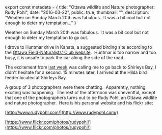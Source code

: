 export const metadata = { title: "Ottawa wildlife and Nature photographer: Rudy Pohl", date: "2016-03-22", public: true, thumbnail: "", description: "Weather on Sunday March 20th was fabulous.  It was a bit cool but not enough to deter my temptation..." }

Weather on Sunday March 20th was fabulous.  It was a bit cool but not enough to deter my temptation to go out.

I drove to Huntmar drive in Kanata, a suggested birding site according to the [Ottawa Field-Naturalists' Club website](http://ofnc.ca/birding/wheretogo/index.html#Hun).  Huntmar is too narrow and too busy, it is unsafe to park the car along the side of the road.

The excitement from [last week](http://pixontrips.com/2016/03/14/golden-hours-in-the-ottawa-green-belt/) was calling me to go back to Shirleys Bay, I didn't hesitate for a second. 15 minutes later, I arrived at the Hilda bird feeder located at Shirleys Bay.

A group of 3 photographers were there chatting.  Apparently, nothing exciting was happening.  The rest of the afternoon was uneventful, except that one of the photographers turns out to be Rudy Pohl, an Ottawa wildlife and nature photographer.  Here is his personal website and his flickr site:

[http://www.rudypohl.com/](http://www.rudypohl.com/)

[https://www.flickr.com/photos/rudypohl/](https://www.flickr.com/photos/rudypohl/)
